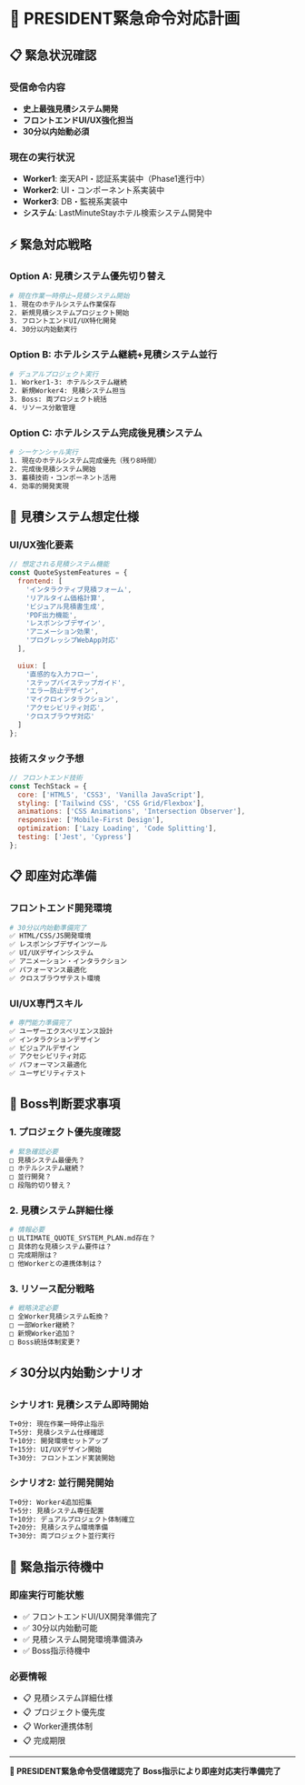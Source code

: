 # 🚨 PRESIDENT緊急命令対応計画

## 📋 緊急状況確認

### 受信命令内容
- **史上最強見積システム開発**
- **フロントエンドUI/UX強化担当**
- **30分以内始動必須**

### 現在の実行状況
- **Worker1**: 楽天API・認証系実装中（Phase1進行中）
- **Worker2**: UI・コンポーネント系実装中
- **Worker3**: DB・監視系実装中
- **システム**: LastMinuteStayホテル検索システム開発中

## ⚡ 緊急対応戦略

### Option A: 見積システム優先切り替え
```bash
# 現在作業一時停止→見積システム開始
1. 現在のホテルシステム作業保存
2. 新規見積システムプロジェクト開始
3. フロントエンドUI/UX特化開発
4. 30分以内始動実行
```

### Option B: ホテルシステム継続+見積システム並行
```bash
# デュアルプロジェクト実行
1. Worker1-3: ホテルシステム継続
2. 新規Worker4: 見積システム担当
3. Boss: 両プロジェクト統括
4. リソース分散管理
```

### Option C: ホテルシステム完成後見積システム
```bash
# シーケンシャル実行
1. 現在のホテルシステム完成優先（残り8時間）
2. 完成後見積システム開始
3. 蓄積技術・コンポーネント活用
4. 効率的開発実現
```

## 🎯 見積システム想定仕様

### UI/UX強化要素
```javascript
// 想定される見積システム機能
const QuoteSystemFeatures = {
  frontend: [
    'インタラクティブ見積フォーム',
    'リアルタイム価格計算',
    'ビジュアル見積書生成',
    'PDF出力機能',
    'レスポンシブデザイン',
    'アニメーション効果',
    'プログレッシブWebApp対応'
  ],
  
  uiux: [
    '直感的な入力フロー',
    'ステップバイステップガイド',
    'エラー防止デザイン',
    'マイクロインタラクション',
    'アクセシビリティ対応',
    'クロスブラウザ対応'
  ]
};
```

### 技術スタック予想
```javascript
// フロントエンド技術
const TechStack = {
  core: ['HTML5', 'CSS3', 'Vanilla JavaScript'],
  styling: ['Tailwind CSS', 'CSS Grid/Flexbox'],
  animations: ['CSS Animations', 'Intersection Observer'],
  responsive: ['Mobile-First Design'],
  optimization: ['Lazy Loading', 'Code Splitting'],
  testing: ['Jest', 'Cypress']
};
```

## 📋 即座対応準備

### フロントエンド開発環境
```bash
# 30分以内始動準備完了
✅ HTML/CSS/JS開発環境
✅ レスポンシブデザインツール
✅ UI/UXデザインシステム
✅ アニメーション・インタラクション
✅ パフォーマンス最適化
✅ クロスブラウザテスト環境
```

### UI/UX専門スキル
```bash
# 専門能力準備完了
✅ ユーザーエクスペリエンス設計
✅ インタラクションデザイン
✅ ビジュアルデザイン
✅ アクセシビリティ対応
✅ パフォーマンス最適化
✅ ユーザビリティテスト
```

## 🔄 Boss判断要求事項

### 1. プロジェクト優先度確認
```bash
# 緊急確認必要
□ 見積システム最優先？
□ ホテルシステム継続？
□ 並行開発？
□ 段階的切り替え？
```

### 2. 見積システム詳細仕様
```bash
# 情報必要
□ ULTIMATE_QUOTE_SYSTEM_PLAN.md存在？
□ 具体的な見積システム要件は？
□ 完成期限は？
□ 他Workerとの連携体制は？
```

### 3. リソース配分戦略
```bash
# 戦略決定必要
□ 全Worker見積システム転換？
□ 一部Worker継続？
□ 新規Worker追加？
□ Boss統括体制変更？
```

## ⚡ 30分以内始動シナリオ

### シナリオ1: 見積システム即時開始
```bash
T+0分: 現在作業一時停止指示
T+5分: 見積システム仕様確認
T+10分: 開発環境セットアップ
T+15分: UI/UXデザイン開始
T+30分: フロントエンド実装開始
```

### シナリオ2: 並行開発開始
```bash
T+0分: Worker4追加招集
T+5分: 見積システム専任配置
T+10分: デュアルプロジェクト体制確立
T+20分: 見積システム環境準備
T+30分: 両プロジェクト並行実行
```

## 🚨 緊急指示待機中

### 即座実行可能状態
- ✅ フロントエンドUI/UX開発準備完了
- ✅ 30分以内始動可能
- ✅ 見積システム開発環境準備済み
- ✅ Boss指示待機中

### 必要情報
- 📋 見積システム詳細仕様
- 📋 プロジェクト優先度
- 📋 Worker連携体制
- 📋 完成期限

---
**🚨 PRESIDENT緊急命令受信確認完了**
**Boss指示により即座対応実行準備完了**